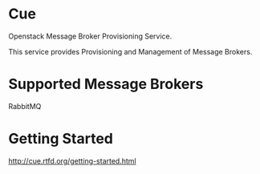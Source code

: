 Cue
===

Openstack Message Broker Provisioning Service.

This service provides Provisioning and Management of Message Brokers.

Supported Message Brokers
=========================

RabbitMQ


Getting Started
===============

http://cue.rtfd.org/getting-started.html
